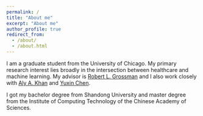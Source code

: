 ```yaml
---
permalink: /
title: "About me"
excerpt: "About me"
author_profile: true
redirect_from: 
  - /about/
  - /about.html
---
```


I am a graduate student from the University of Chicago. My primary research interest lies broadly in the intersection between healthcare and machine learning. My advisor is [Robert L. Grossman](https://rgrossman.com/about.html) and I also work closely with [Aly A. Khan](https://people.cs.uchicago.edu/~aakhan/) and [Yuxin Chen](https://yuxinchen.org/). 

I got my bachelor degree from Shandong University and master degree from the Institute of Computing Technology of the Chinese Academy of Sciences.